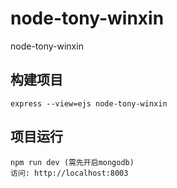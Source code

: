 # node-tony-winxin
node-tony-winxin


## 构建项目

```构建项目
express --view=ejs node-tony-winxin
```

## 项目运行
```项目运行
npm run dev (需先开启mongodb)
访问: http://localhost:8003
```